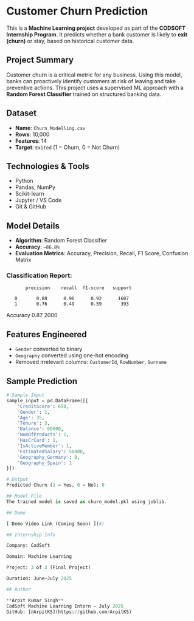 # Customer Churn Prediction

This is a **Machine Learning project** developed as part of the **CODSOFT Internship Program**. It predicts whether a bank customer is likely to **exit (churn)** or stay, based on historical customer data.

## Project Summary

Customer churn is a critical metric for any business. Using this model, banks can proactively identify customers at risk of leaving and take preventive actions. This project uses a supervised ML approach with a **Random Forest Classifier** trained on structured banking data.

## Dataset

- **Name**: `Churn_Modelling.csv`
- **Rows**: 10,000
- **Features**: 14
- **Target**: `Exited` (1 = Churn, 0 = Not Churn)

## Technologies & Tools

- Python
- Pandas, NumPy
- Scikit-learn
- Jupyter / VS Code
- Git & GitHub

## Model Details

- **Algorithm**: Random Forest Classifier
- **Accuracy**: `~86.8%`
- **Evaluation Metrics**: Accuracy, Precision, Recall, F1 Score, Confusion Matrix

### Classification Report:
           precision    recall  f1-score   support

       0       0.88      0.96      0.92      1607
       1       0.76      0.49      0.59       393

Accuracy                           0.87      2000

## Features Engineered

- `Gender` converted to binary
- `Geography` converted using one-hot encoding
- Removed irrelevant columns: `CustomerId`, `RowNumber`, `Surname`

## Sample Prediction

```python
# Sample Input
sample_input = pd.DataFrame([{
    'CreditScore': 650,
    'Gender': 1,
    'Age': 35,
    'Tenure': 3,
    'Balance': 60000,
    'NumOfProducts': 1,
    'HasCrCard': 1,
    'IsActiveMember': 1,
    'EstimatedSalary': 50000,
    'Geography_Germany': 0,
    'Geography_Spain': 1
}])

# Output
Predicted Churn (1 = Yes, 0 = No): 0

## Model File
The trained model is saved as churn_model.pkl using joblib.

## Demo

[ Demo Video Link (Coming Soon) ](#)

## Internship Info

Company: CodSoft

Domain: Machine Learning

Project: 3 of 3 (Final Project)

Duration: June–July 2025

## Author

**Arpit Kumar Singh**  
CodSoft Machine Learning Intern – July 2025  
GitHub: [@ArpitKS](https://github.com/ArpitKS)

